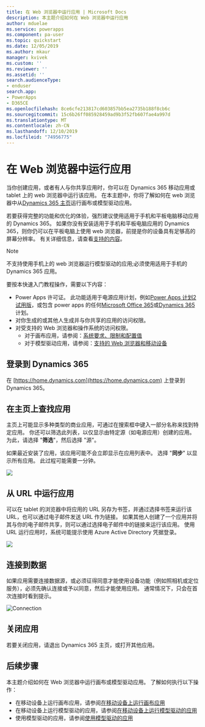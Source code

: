 ```yaml
---
title: 在 Web 浏览器中运行应用 | Microsoft Docs
description: 本主题介绍如何在 Web 浏览器中运行应用
author: mduelae
ms.service: powerapps
ms.component: pa-user
ms.topic: quickstart
ms.date: 12/05/2019
ms.author: mkaur
manager: kvivek
ms.custom: ''
ms.reviewer: ''
ms.assetid: ''
search.audienceType:
- enduser
search.app:
- PowerApps
- D365CE
ms.openlocfilehash: 8ce6cfe213817cd603857bb5ea2735b188f8cb6c
ms.sourcegitcommit: 15c6b26ff085928459ad9b3f52fb607fae4a997d
ms.translationtype: MT
ms.contentlocale: zh-CN
ms.lasthandoff: 12/10/2019
ms.locfileid: "74956775"
---
```

# <a name="run-an-app-in-a-web-browser"></a>在 Web 浏览器中运行应用
当你创建应用，或者有人与你共享应用时，你可以在 Dynamics 365 移动应用或 tablet 上的 web 浏览器中运行该应用。 在本主题中，你将了解如何在 web 浏览器中从[Dynamics 365 主页](https://home.dynamics.com)运行画布或模型驱动应用。

若要获得完整的功能和优化的体验，强烈建议使用适用于手机和平板电脑移动应用的 Dynamics 365。 如果你没有安装适用于手机和平板电脑应用的 Dynamics 365，则你仍可以在平板电脑上使用 web 浏览器，前提是你的设备具有足够高的屏幕分辨率。 有关详细信息，请查看[支持的内容](https://docs.microsoft.com/dynamics365/mobile-app/support-phones-tablets#supported-devices-for-the-mobile-app)。

> [!NOTE]
> 不支持使用手机上的 web 浏览器运行模型驱动的应用;必须使用适用于手机的 Dynamics 365 应用。

要按本快速入门教程操作，需要以下内容：
- Power Apps 许可证。 此功能适用于电源应用计划，例如[Power Apps 计划2试用版](https://docs.microsoft.com/powerapps/maker/signup-for-powerapps)，或包含 power apps 的任何[Microsoft Office 365](https://signup.microsoft.com/Signup?OfferId=467eab54-127b-42d3-b046-3844b860bebf&dl=O365_BUSINESS_PREMIUM&ali=1)或[Dynamics 365](https://dynamics.microsoft.com/pricing/)计划。 
- 对你生成的或其他人生成并与你共享的应用的访问权限。
- 对受支持的 Web 浏览器和操作系统的访问权限。
   - 对于画布应用，请参阅：[系统要求、限制和配置值](../maker/canvas-apps/limits-and-config.md)
   - 对于模型驱动应用，请参阅：[支持的 Web 浏览器和移动设备](https://docs.microsoft.com/dynamics365/customer-engagement/admin/supported-web-browsers-and-mobile-devices)


## <a name="sign-in-to-dynamics-365"></a>登录到 Dynamics 365
在 [https://home.dynamics.com](https://home.dynamics.com) 上登录到 Dynamics 365。

## <a name="find-an-app-on-the-home-page"></a>在主页上查找应用
主页上可能显示多种类型的商业应用，可通过在搜索框中键入一部分名称来找到特定应用。 你还可以筛选此列表，以仅显示由特定源（如电源应用）创建的应用。 为此，请选择 "**筛选**"，然后选择 "源"。

如果最近安装了应用，该应用可能不会立即显示在应用列表中。 选择 "**同步**" 以显示所有应用。 此过程可能需要一分钟。

![](./media/run-app-browser/dynamics-365-home.png)


## <a name="run-an-app-from-a-url"></a>从 URL 中运行应用
可以在 tablet 的浏览器中将应用的 URL 另存为书签，并通过选择书签来运行该 URL，也可以通过电子邮件发送 URL 作为链接。 如果其他人创建了一个应用并将其与你的电子邮件共享，则可以通过选择电子邮件中的链接来运行该应用。 使用 URL 运行应用时，系统可能提示使用 Azure Active Directory 凭据登录。

![](./media/run-app-browser/web-login.png)

## <a name="connect-to-data"></a>连接到数据
如果应用需要连接数据源，或必须征得同意才能使用设备功能（例如照相机或定位服务），必须先确认连接或予以同意，然后才能使用应用。 通常情况下，只会在首次连接时看到提示。

![Connection](./media/run-app-browser/app-connection.png)

## <a name="close-an-app"></a>关闭应用
若要关闭应用，请退出 Dynamics 365 主页，或打开其他应用。

## <a name="next-steps"></a>后续步骤
本主题介绍如何在 Web 浏览器中运行画布或模型驱动应用。 了解如何执行以下操作：
- 在移动设备上运行画布应用，请参阅[在移动设备上运行画布应用](run-app-client.md)
- 在移动设备上运行模型驱动的应用，请参阅[在移动设备上运行模型驱动的应用](run-app-client-model-driven.md)
- 使用模型驱动的应用，请参阅[使用模型驱动的应用](use-model-driven-apps.md)

